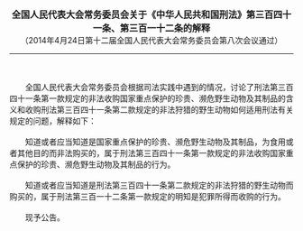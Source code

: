 <div id="div_content"><font color="#760026"></font> <p align="center"><b><font style="font-size:16px;" class="MTitle">全国人民代表大会常务委员会关于《中华人民共和国刑法》第三百四十一条、第三百一十二条的解释<br></font></b><font style="font-size:14px;">
（2014年4月24日第十二届全国人民代表大会常务委员会第八次会议通过）</font></p><hr color="red"><br>
<br>
　　全国人民代表大会常务委员会根据司法实践中遇到的情况，讨论了刑法第三百四十一条第一款规定的非法收购国家重点保护的珍贵、濒危野生动物及其制品的含义和收购刑法第三百四十一条第二款规定的非法狩猎的野生动物如何适用刑法有关规定的问题，解释如下：<br>
<br>
　　知道或者应当知道是国家重点保护的珍贵、濒危野生动物及其制品，为食用或者其他目的而非法购买的，属于刑法第三百四十一条第一款规定的非法收购国家重点保护的珍贵、濒危野生动物及其制品的行为。<br>
<br>
　　知道或者应当知道是刑法第三百四十一条第二款规定的非法狩猎的野生动物而购买的，属于刑法第三百一十二条第一款规定的明知是犯罪所得而收购的行为。<br>
<br>
　　现予公告。<br>
<br>
<br>
</div>
